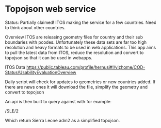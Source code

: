 # Topojson web service

Status: Partially claimed!  ITOS making the service for a few countries.  Need to think about other countries.

Overview
ITOS are releasing geometry files for country and their sub boundaries with pcodes.  Unfortunately these data sets are far too high resolution and heavy formats to be used in web applications.  This app aims to pull the latest data from ITOS, reduce the resolution and convert to topojson so that it can be used in webapps.

ITOS Data
https://public.tableau.com/profile/hernusi#!/vizhome/COD-Status/UsabilityEvaluationOverview

Daily script will check for updates to geometries or new countries added.  If there are news ones it will download the file, simplify the geometry and convert to topojson

An api is then built to query against with for example:

/SLE/2

Which return Sierra Leone adm2 as a simplified topojson.
